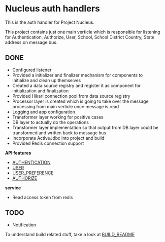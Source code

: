Nucleus auth handlers
=====================

This is the auth handler for Project Nucleus.

This project contains just one main verticle which is responsible for listening for Authentication, Authorize, User, School, School District Country, State address on message bus.

DONE
----
* Configured listener
* Provided a initializer and finalizer mechanism for components to initialize and clean up themselves
* Created a data source registry and register it as component for initialization and finalization
* Provided Hikari connection pool from data source registry
* Processor layer is created which is going to take over the message processing from main verticle once message is read
* Logging and app configuration
* Transformer layer working for positive cases
* DB layer to actually do the operations
* Transformer layer implementation so that output from DB layer could be transformed and written back to message bus
* Incorporate ActiveJdbc into project and build
* Provided Redis connection support

**API features**
- <a  href="https://github.com/Gooru/nucleus-auth-gateway/blob/master/api-docs/AUTHENTICATION.md">AUTHENTICATION</a>
- <a href="https://github.com/Gooru/nucleus-auth-gateway/blob/master/api-docs/USER.MD">USER</a>
- <a href="https://github.com/Gooru/nucleus-auth-gateway/blob/master/api-docs/USER_PREFERENCE.MD">USER_PREFERENCE</a>
- <a href="https://github.com/Gooru/nucleus-auth-gateway/blob/master/api-docs/AUTHORIZE.MD">AUTHORIZE</a>


**service**
* Read access token from redis

TODO
----
 - Notification

To understand build related stuff, take a look at <a href="BUILD_README.md">BUILD_README</a>

